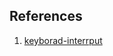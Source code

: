 



## References

1. [keyborad-interrput](http://www.science.smith.edu/~nhowe/262/oldlabs/keyboard.html)
